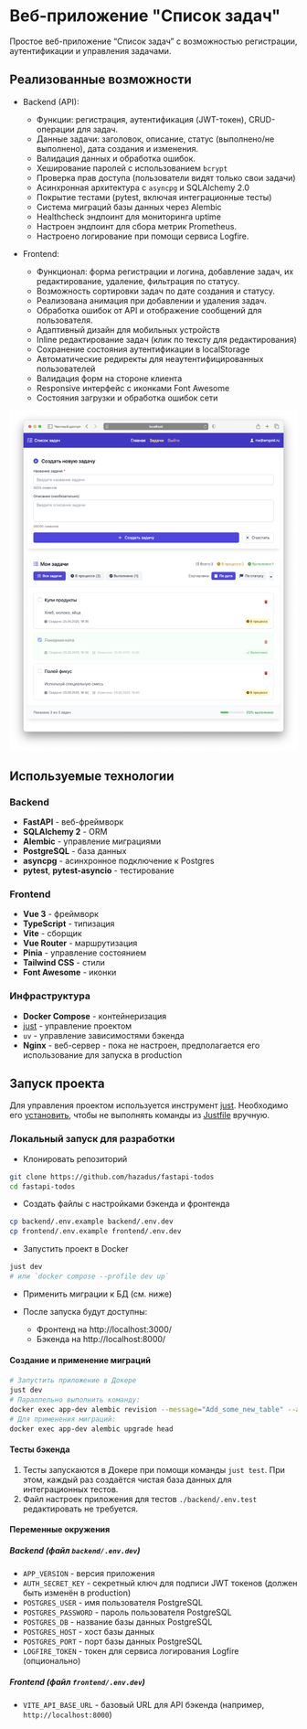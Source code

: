# Веб-приложение "Список задач"

Простое веб-приложение “Список задач” с возможностью регистрации, аутентификации и управления задачами.

## Реализованные возможности

- Backend (API):
  - Функции: регистрация, аутентификация (JWT-токен), CRUD-операции для задач.
  - Данные задачи: заголовок, описание, статус (выполнено/не выполнено), дата создания и изменения.
  - Валидация данных и обработка ошибок.
  - Хеширование паролей с использованием `bcrypt`
  - Проверка прав доступа (пользователи видят только свои задачи)
  - Асинхронная архитектура с `asyncpg`  и SQLAlchemy 2.0
  - Покрытие тестами (pytest, включая интеграционные тесты)
  - Система миграций базы данных через Alembic
  - Healthcheck эндпоинт для мониторинга uptime
  - Настроен эндпоинт для сбора метрик Prometheus.
  - Настроено логирование при помощи сервиса Logfire.

- Frontend:

  - Функционал: форма регистрации и логина, добавление задач, их редактирование, удаление, фильтрация по статусу.
  - Возможность сортировки задач по дате создания и статусу.
  - Реализована анимация при добавлении и удаления задач.
  - Обработка ошибок от API и отображение сообщений для пользователя.
  - Адаптивный дизайн для мобильных устройств
  - Inline редактирование задач (клик по тексту для редактирования)
  - Сохранение состояния аутентификации в localStorage
  - Автоматические редиректы для неаутентифицированных пользователей
  - Валидация форм на стороне клиента
  - Responsive интерфейс с иконками Font Awesome
  - Состояния загрузки и обработка ошибок сети

![Скриншот страницы приложения](./docs/screenshot1.png)

## Используемые технологии

### Backend
- **FastAPI** - веб-фреймворк
- **SQLAlchemy 2** - ORM
- **Alembic** - управление миграциями
- **PostgreSQL** - база данных
- **asyncpg** - асинхронное подключение к Postgres
- **pytest**, **pytest-asyncio** - тестирование

### Frontend
- **Vue 3** - фреймворк
- **TypeScript** - типизация
- **Vite** - сборщик
- **Vue Router** - маршрутизация
- **Pinia** - управление состоянием
- **Tailwind CSS** - стили
- **Font Awesome** - иконки

### Инфраструктура
- **Docker Compose** - контейнеризация
- [just](https://just.systems/man/en/) - управление проектом
- `uv` - управление зависимостями бэкенда
- **Nginx** - веб-сервер - пока не настроен, предполагается его использование для запуска в production


## Запуск проекта

Для управления проектом используется инструмент [just](https://just.systems/man/en/). Необходимо его [установить](https://just.systems/man/en/packages.html), чтобы не выполнять команды из [Justfile](./Justfile) вручную.

### Локальный запуск для разработки

- Клонировать репозиторий 

```bash
git clone https://github.com/hazadus/fastapi-todos
cd fastapi-todos
```

- Создать файлы с настройками бэкенда и фронтенда

```bash
cp backend/.env.example backend/.env.dev
cp frontend/.env.example frontend/.env.dev
```

- Запустить проект в Docker

```bash
just dev
# или `docker compose --profile dev up`
```

- Применить миграции к БД (см. ниже)

- После запуска будут доступны:
   - Фронтенд на http://localhost:3000/
   - Бэкенда на http://localhost:8000/

#### Создание и применение миграций

```bash
# Запустить приложение в Докере
just dev
# Параллельно выполнить команду:
docker exec app-dev alembic revision --message="Add_some_new_table" --autogenerate
# Для применения миграций:
docker exec app-dev alembic upgrade head
```

#### Тесты бэкенда

1. Тесты запускаются в Докере при помощи команды `just test`. При этом, каждый раз создаётся чистая база данных для интеграционных тестов.
2. Файл настроек приложения для тестов `./backend/.env.test` редактировать не требуется.


#### Переменные окружения

##### Backend (файл `backend/.env.dev`)

- `APP_VERSION` - версия приложения
- `AUTH_SECRET_KEY` - секретный ключ для подписи JWT токенов (должен быть изменён в production)
- `POSTGRES_USER` - имя пользователя PostgreSQL
- `POSTGRES_PASSWORD` - пароль пользователя PostgreSQL  
- `POSTGRES_DB` - название базы данных PostgreSQL
- `POSTGRES_HOST` - хост базы данных
- `POSTGRES_PORT` - порт базы данных PostgreSQL 
- `LOGFIRE_TOKEN` - токен для сервиса логирования Logfire (опционально)

##### Frontend (файл `frontend/.env.dev`)

- `VITE_API_BASE_URL` - базовый URL для API бэкенда (например, `http://localhost:8000`)
